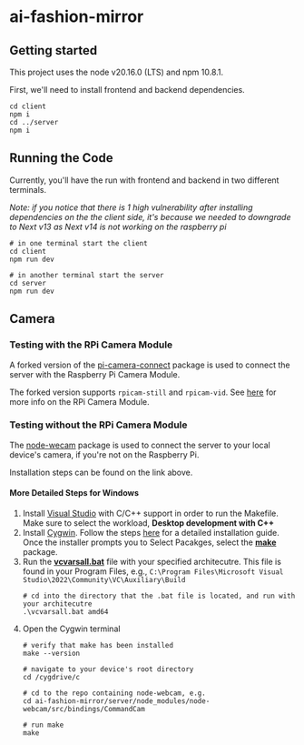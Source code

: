 # ai-fashion-mirror

## Getting started
This project uses the node v20.16.0 (LTS) and npm 10.8.1.

First, we'll need to install frontend and backend dependencies.

```shell
cd client
npm i
cd ../server
npm i
```

## Running the Code
Currently, you'll have the run with frontend and backend in two different terminals.

*Note: if you notice that there is 1 high vulnerability after installing dependencies on the the client side, it's because we needed to downgrade to Next v13 as Next v14 is not working on the raspberry pi*

```shell
# in one terminal start the client
cd client
npm run dev
```

```shell
# in another terminal start the server
cd server
npm run dev
```

## Camera

### Testing with the RPi Camera Module
A forked version of the [pi-camera-connect](https://www.npmjs.com/package/pi-camera-connect) package is used to connect the server with the Raspberry Pi Camera Module.

The forked version supports `rpicam-still` and `rpicam-vid`. See [here](https://projects.raspberrypi.org/en/projects/getting-started-with-picamera/3) for more info on the RPi Camera Module.


### Testing without the RPi Camera Module
The [node-wecam](https://www.npmjs.com/package/node-webcam) package is used to connect the server to your local device's camera, if you're not on the Raspberry Pi.

Installation steps can be found on the link above.

#### More Detailed Steps for Windows
1. Install [Visual Studio](https://learn.microsoft.com/en-us/cpp/build/vscpp-step-0-installation?view=msvc-170) with C/C++ support in order to run the Makefile. Make sure to select the workload, **Desktop development with C++**
2. Install [Cygwin](https://cygwin.com/install.html). Follow the steps [here](https://github.com/lakelse/videos/tree/90d2e365e07b365795852fcd679eb93be5d8b6f7/01-install-cygwin-on-windows-youtube) for a detailed installation guide. Once the installer prompts you to Select Pacakges, select the [**make**](https://earthly.dev/blog/makefiles-on-windows/#:~:text=make%20%2Dv.-,Cygwin,-Historically%2C%20one%20of) package.
3. Run the [**vcvarsall.bat**](https://learn.microsoft.com/en-us/cpp/build/building-on-the-command-line?view=msvc-170) file with your specified architecutre. This file is found in your Program Files, e.g., `C:\Program Files\Microsoft Visual Studio\2022\Community\VC\Auxiliary\Build`
    ```shell
    # cd into the directory that the .bat file is located, and run with your architecutre
    .\vcvarsall.bat amd64
    ```
4. Open the Cygwin terminal
    ```shell
    # verify that make has been installed
    make --version

    # navigate to your device's root directory
    cd /cygdrive/c

    # cd to the repo containing node-webcam, e.g.
    cd ai-fashion-mirror/server/node_modules/node-webcam/src/bindings/CommandCam

    # run make
    make
    ```
